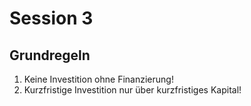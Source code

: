 # Session 3

## Grundregeln
1. Keine Investition ohne Finanzierung!
2. Kurzfristige Investition nur über kurzfristiges Kapital!
